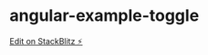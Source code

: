 # angular-example-toggle

[Edit on StackBlitz ⚡️](https://stackblitz.com/edit/angular-example-stackblitz-skeleton-nk-qkcnzn)